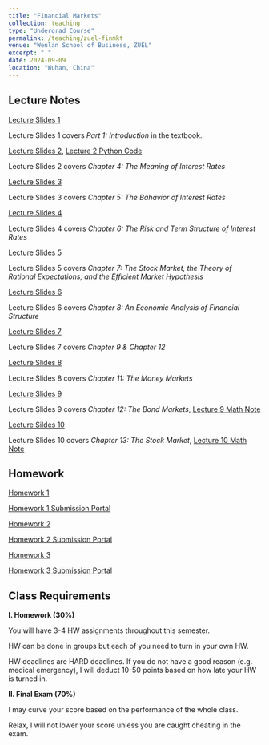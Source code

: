 ```yaml
---
title: "Financial Markets"
collection: teaching
type: "Undergrad Course"
permalink: /teaching/zuel-finmkt
venue: "Wenlan School of Business, ZUEL"
excerpt: " "
date: 2024-09-09
location: "Wuhan, China"
---
```


## Lecture Notes

[Lecture Slides 1](https://github.com/Anonymous-Y/my_website/blob/78439c3d978b309bfc698f39b490aafcc64711ff/files/ZUEL/financial_markets/FinancialMarket_1.pdf)

Lecture Slides 1 covers *Part 1: Introduction* in the textbook.

[Lecture Slides 2](https://github.com/Anonymous-Y/my_website/blob/99ce08a0ec7ca8befa0bd2afde7a7d49b3259863/files/ZUEL/financial_markets/FinancialMarket_2.pdf), [Lecture 2 Python Code](https://github.com/Anonymous-Y/my_website/blob/99ce08a0ec7ca8befa0bd2afde7a7d49b3259863/files/ZUEL/financial_markets/numpy_financial_fun.py)


Lecture Slides 2 covers *Chapter 4: The Meaning of Interest Rates*

[Lecture Slides 3](https://github.com/Anonymous-Y/my_website/blob/99ce08a0ec7ca8befa0bd2afde7a7d49b3259863/files/ZUEL/financial_markets/FinancialMarket_3.pdf)

Lecture Slides 3 covers *Chapter 5: The Bahavior of Interest Rates*

[Lecture Slides 4](https://github.com/Anonymous-Y/my_website/blob/36b4fa91285c1ef1461a11b8d0c956d3717754e1/files/ZUEL/financial_markets/FinancialMarket_4.pdf)

Lecture Slides 4 covers *Chapter 6: The Risk and Term Structure of Interest Rates*

[Lecture Slides 5](https://github.com/Anonymous-Y/my_website/blob/36b4fa91285c1ef1461a11b8d0c956d3717754e1/files/ZUEL/financial_markets/FinancialMarket_5.pdf)

Lecture Slides 5 covers *Chapter 7: The Stock Market, the Theory of Rational Expectations, and the Efficient Market Hypothesis*

[Lecture Slides 6](https://github.com/Anonymous-Y/my_website/blob/36b4fa91285c1ef1461a11b8d0c956d3717754e1/files/ZUEL/financial_markets/FinancialMarket_6.pdf)

Lecture Slides 6 covers *Chapter 8: An Economic Analysis of Financial Structure*

[Lecture Slides 7](https://github.com/Anonymous-Y/my_website/blob/36b4fa91285c1ef1461a11b8d0c956d3717754e1/files/ZUEL/financial_markets/FinancialMarket_7.pdf)

Lecture Slides 7 covers *Chapter 9 & Chapter 12*

[Lecture Slides 8](https://github.com/Anonymous-Y/my_website/blob/ff48b7869f9b5845465f283e1cb5213b8e875173/files/ZUEL/financial_markets/FinancialMarket_8.pdf)

Lecture Slides 8 covers *Chapter 11: The Money Markets*

[Lecture Slides 9](https://github.com/Anonymous-Y/my_website/blob/ff48b7869f9b5845465f283e1cb5213b8e875173/files/ZUEL/financial_markets/FinancialMarket_9.pdf)

Lecture Slides 9 covers *Chapter 12: The Bond Markets*, [Lecture 9 Math Note](https://github.com/Anonymous-Y/my_website/blob/da1b4efd4bf7ca444eb5f0537cded1369eb1e765/files/ZUEL/financial_markets/FinancialMarket_9_MathNote.pdf)

[Lecture Sildes 10](https://github.com/Anonymous-Y/my_website/blob/ff48b7869f9b5845465f283e1cb5213b8e875173/files/ZUEL/financial_markets/FinancialMarket_10.pdf)

Lecture Slides 10 covers *Chapter 13: The Stock Market*, [Lecture 10 Math Note](https://github.com/Anonymous-Y/my_website/blob/da1b4efd4bf7ca444eb5f0537cded1369eb1e765/files/ZUEL/financial_markets/FinancialMarket_10_MathNote.pdf)

<!---[Lecture Slides 11](https://github.com/Anonymous-Y/my_website/blob/76cb6e5c29f204e39ce7eb12fc90b487bebbfe14/files/ZUEL/financial_markets/FinancialMarket_11.pdf)--->

<!---Lecture Slides 11 covers *Chapter 14: The Mortgage Market*--->

<!---[Lecture Slides 12](https://github.com/Anonymous-Y/my_website/blob/76cb6e5c29f204e39ce7eb12fc90b487bebbfe14/files/ZUEL/financial_markets/FinancialMarket_12.pdf)--->

<!---Lecture Slides 12 covers *Chapter 15: The Foreign Exchange Market*--->

<!---[Lecture Slides 13](https://github.com/Anonymous-Y/my_website/blob/76cb6e5c29f204e39ce7eb12fc90b487bebbfe14/files/ZUEL/financial_markets/FinancialMarket_13.pdf)--->

<!---Lecture Slides 13 covers *Chapter 16: The International Financial System*--->

<!---[Lecture Slides 14](https://github.com/Anonymous-Y/my_website/blob/76cb6e5c29f204e39ce7eb12fc90b487bebbfe14/files/ZUEL/financial_markets/FinancialMarket_14.pdf)--->

<!---Lecture Slides 14 covers *Chapter 24: Hedging with Financial Derivatives*--->


## Homework

[Homework 1](https://github.com/Anonymous-Y/my_website/blob/383f4b1b15b3abba3eacf6b2ba49c338b84dcfbe/files/ZUEL/financial_markets/Financial%20Markets%20Homework%201.pdf)

[Homework 1 Submission Portal](https://docs.qq.com/form/page/DU2FyWnpPV0lBeGla)

[Homework 2](https://github.com/Anonymous-Y/my_website/blob/8b3fc48ca8ec324228f0f23fe7570168eba5c7e0/files/ZUEL/financial_markets/Financial%20Markets%20Homework%202.pdf)

[Homework 2 Submission Portal](https://docs.qq.com/form/page/DU1hEV3lwZENCZ05h)

[Homework 3](https://github.com/Anonymous-Y/my_website/blob/ff48b7869f9b5845465f283e1cb5213b8e875173/files/ZUEL/financial_markets/Financial%20Markets%20Homework%203.pdf)

[Homework 3 Submission Portal](https://docs.qq.com/form/page/DU0RLU1NJTG9SbGxJ)


## Class Requirements

**I. Homework (30%)**

You will have 3-4 HW assignments throughout this semester.

HW can be done in groups but each of you need to turn in your own HW.

HW deadlines are HARD deadlines. If you do not have a good reason (e.g. medical emergency), I will deduct 10-50 points based on how late your HW is turned in.

**II. Final Exam (70%)**

I may curve your score based on the performance of the whole class. 

Relax, I will not lower your score unless you are caught cheating in the exam. 

